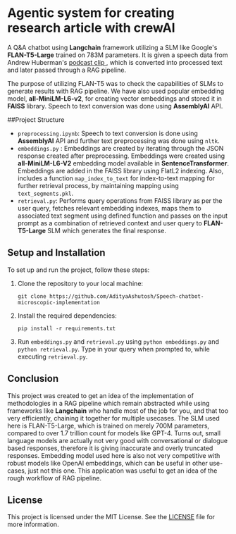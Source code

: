 #  Agentic system for creating research article with crewAI

A Q&A chatbot using <b>Langchain</b> framework utilizing a SLM like Google's <b>FLAN-T5-Large</b> trained on 783M parameters. 
It is given a speech data from Andrew Huberman's <a href="https://www.youtube.com/watch?v=WDv4AWk0J3U"> podcast clip </a>, 
which is converted into processed text and later passed through a RAG pipeline.

The purpose of utilizing FLAN-T5 was to check the capabilities of SLMs to generate results with RAG pipeline.
We have also used popular embedding model, **all-MiniLM-L6-v2**, for creating vector embeddings and stored it in **FAISS**
library. Speech to text conversion was done using **AssemblyAI** API.

##Project Structure
  - `preprocessing.ipynb`: Speech to text conversion is done using **AssemblyAI** API and further text preprocessing was done using `nltk`.
  -  `embeddings.py` : Embeddings are created by iterating through the JSON response created after preprocessing. Embeddings were created
      using **all-MiniLM-L6-V2** embedding model available in **SentenceTransformer**. Embeddings are added in the FAISS library using FlatL2 
      indexing. Also, includes a function `map_index_to_text` for index-to-text mapping for further retrieval process, by maintaining mapping 
      using `text_segments.pkl`.
  -  `retrieval.py`: Performs query operations from FAISS library as per the user query, fetches relevant embedding indexes, maps them to associated
     text segment using defined function and passes on the input prompt as a combination of retrieved context and user query to **FLAN-T5-Large** SLM
     which generates the final response.
     


## Setup and Installation

To set up and run the project, follow these steps:

1. Clone the repository to your local machine:

   ```
   git clone https://github.com/AdityaAshutosh/Speech-chatbot-microscopic-implementation
   ```

2. Install the required dependencies:

   ```
   pip install -r requirements.txt
   ```
   
3. Run `embeddings.py` and `retrieval.py` using `python embeddings.py` and `python retrieval.py`. 
   Type in your query when prompted to, while executing `retrieval.py`.


## Conclusion

This project was created to get an idea of the implementation of methodologies in a RAG pipeline which remain abstracted
while using frameworks like **Langchain** who handle most of the job for you, and that too very efficiently, chaining it
together for multiple usecases. The SLM used here is FLAN-T5-Large, which is trained on merely 700M parameters, compared 
to over 1.7 trillion count for models like GPT-4.
Turns out, small language models are actually not very good with conversational or dialogue based responses, therefore it
is giving inaccurate and overly truncated responses. Embedding model used here is also not very competitive with robust models
like OpenAI embeddings, which can be useful in other use-cases, just not this one.
This application was useful to get an idea of the rough workflow of RAG pipeline.


## License

This project is licensed under the MIT License. See the [LICENSE](LICENSE) file for more information.
